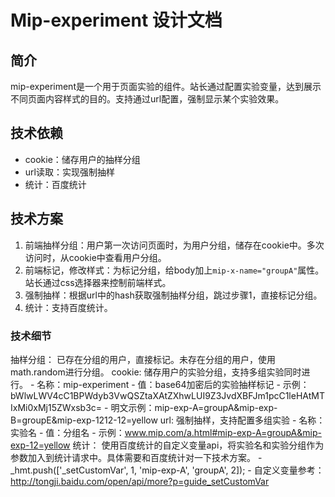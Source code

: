 # Mip-experiment 设计文档

## 简介
mip-experiment是一个用于页面实验的组件。站长通过配置实验变量，达到展示不同页面内容样式的目的。支持通过url配置，强制显示某个实验效果。

## 技术依赖
- cookie：储存用户的抽样分组
- url读取：实现强制抽样
- 统计：百度统计

## 技术方案
1. 前端抽样分组：用户第一次访问页面时，为用户分组，储存在cookie中。多次访问时，从cookie中查看用户分组。
2. 前端标记，修改样式：为标记分组，给body加上`mip-x-name="groupA"`属性。站长通过css选择器来控制前端样式。
3. 强制抽样：根据url中的hash获取强制抽样分组，跳过步骤1，直接标记分组。
4. 统计：支持百度统计。

### 技术细节
抽样分组：
    已存在分组的用户，直接标记。未存在分组的用户，使用math.random进行分组。
cookie:
    储存用户的实验分组，支持多组实验同时进行。
    - 名称：mip-experiment
    - 值：base64加密后的实验抽样标记
    - 示例：bWlwLWV4cC1BPWdyb3VwQSZtaXAtZXhwLUI9Z3JvdXBFJm1pcC1leHAtMTIxMi0xMj15ZWxsb3c=
    - 明文示例：mip-exp-A=groupA&mip-exp-B=groupE&mip-exp-1212-12=yellow
url:
    强制抽样，支持配置多组实验
    - 名称：实验名
    - 值：分组名
    - 示例：www.mip.com/a.html#mip-exp-A=groupA&mip-exp-12=yellow
统计：
    使用百度统计的自定义变量api，将实验名和实验分组作为参数加入到统计请求中。具体需要和百度统计对一下技术方案。
    - _hmt.push(['_setCustomVar', 1, 'mip-exp-A', 'groupA', 2]);
    - 自定义变量参考：http://tongji.baidu.com/open/api/more?p=guide_setCustomVar
